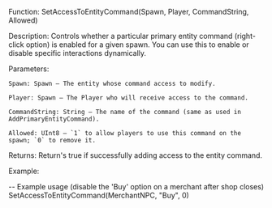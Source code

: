 Function: SetAccessToEntityCommand(Spawn, Player, CommandString, Allowed)

Description: Controls whether a particular primary entity command (right-click option) is enabled for a given spawn. You can use this to enable or disable specific interactions dynamically.

Parameters:

    Spawn: Spawn – The entity whose command access to modify.
	
    Player: Spawn – The Player who will receive access to the command.

    CommandString: String – The name of the command (same as used in AddPrimaryEntityCommand).

    Allowed: UInt8 – `1` to allow players to use this command on the spawn; `0` to remove it.

Returns: Return's true if successfully adding access to the entity command.

Example:

-- Example usage (disable the 'Buy' option on a merchant after shop closes)
SetAccessToEntityCommand(MerchantNPC, "Buy", 0)